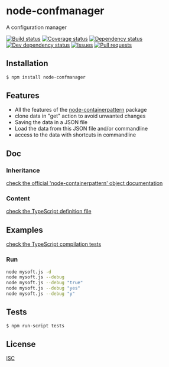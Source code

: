 # node-confmanager
A configuration manager

[![Build status](https://api.travis-ci.org/Psychopoulet/node-confmanager.svg?branch=master)](https://travis-ci.org/Psychopoulet/node-confmanager)
[![Coverage status](https://coveralls.io/repos/github/Psychopoulet/node-confmanager/badge.svg?branch=master)](https://coveralls.io/github/Psychopoulet/node-confmanager)
[![Dependency status](https://david-dm.org/Psychopoulet/node-confmanager/status.svg)](https://david-dm.org/Psychopoulet/node-confmanager)
[![Dev dependency status](https://david-dm.org/Psychopoulet/node-confmanager/dev-status.svg)](https://david-dm.org/Psychopoulet/node-confmanager?type=dev)
[![Issues](https://img.shields.io/github/issues/Psychopoulet/node-confmanager.svg)](https://github.com/Psychopoulet/node-confmanager/issues)
[![Pull requests](https://img.shields.io/github/issues-pr/Psychopoulet/node-confmanager.svg)](https://github.com/Psychopoulet/node-confmanager/pulls)

## Installation

```bash
$ npm install node-confmanager
```

## Features

  * All the features of the [node-containerpattern](https://www.npmjs.com/package/node-containerpattern) package
  * clone data in "get" action to avoid unwanted changes
  * Saving the data in a JSON file
  * Load the data from this JSON file and/or commandline
  * access to the data with shortcuts in commandline

## Doc

### Inheritance

[check the official 'node-containerpattern' object documentation](https://github.com/Psychopoulet/node-containerpattern)

### Content

[check the TypeScript definition file](https://github.com/Psychopoulet/node-confmanager/blob/master/lib/index.d.ts)

## Examples

[check the TypeScript compilation tests](https://github.com/Psychopoulet/node-confmanager/blob/master/test/typescript/compilation.ts)

### Run

```bash
node mysoft.js -d
node mysoft.js --debug
node mysoft.js --debug "true"
node mysoft.js --debug "yes"
node mysoft.js --debug "y"
```

## Tests

```bash
$ npm run-script tests
```

## License

  [ISC](LICENSE)
